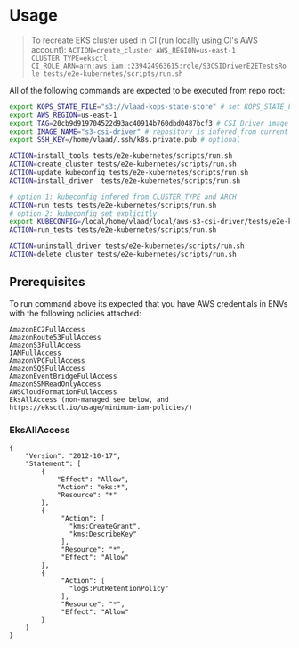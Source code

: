 
# Usage
> To recreate EKS cluster used in CI (run locally using CI's AWS account): `ACTION=create_cluster AWS_REGION=us-east-1 CLUSTER_TYPE=eksctl CI_ROLE_ARN=arn:aws:iam::239424963615:role/S3CSIDriverE2ETestsRole tests/e2e-kubernetes/scripts/run.sh`

All of the following commands are expected to be executed from repo root:

```bash
export KOPS_STATE_FILE="s3://vlaad-kops-state-store" # set KOPS_STATE_FILE to your bucket when running locally
export AWS_REGION=us-east-1
export TAG=20cb9d919704522d93ac40914b760dbd0487bcf3 # CSI Driver image tag to install
export IMAGE_NAME="s3-csi-driver" # repository is infered from current AWS account and region
export SSH_KEY=/home/vlaad/.ssh/k8s.private.pub # optional

ACTION=install_tools tests/e2e-kubernetes/scripts/run.sh
ACTION=create_cluster tests/e2e-kubernetes/scripts/run.sh
ACTION=update_kubeconfig tests/e2e-kubernetes/scripts/run.sh
ACTION=install_driver  tests/e2e-kubernetes/scripts/run.sh

# option 1: kubeconfig infered from CLUSTER_TYPE and ARCH
ACTION=run_tests tests/e2e-kubernetes/scripts/run.sh
# option 2: kubeconfig set explicitly
export KUBECONFIG=/local/home/vlaad/local/aws-s3-csi-driver/tests/e2e-kubernetes/csi-test-artifacts/s3-csi-cluster.kops.1.28.0.k8s.local.kubeconfig
ACTION=run_tests tests/e2e-kubernetes/scripts/run.sh

ACTION=uninstall_driver tests/e2e-kubernetes/scripts/run.sh
ACTION=delete_cluster tests/e2e-kubernetes/scripts/run.sh
```

## Prerequisites
To run command above its expected that you have AWS credentials in ENVs with the following policies attached:
```
AmazonEC2FullAccess
AmazonRoute53FullAccess
AmazonS3FullAccess
IAMFullAccess
AmazonVPCFullAccess
AmazonSQSFullAccess
AmazonEventBridgeFullAccess
AmazonSSMReadOnlyAccess
AWSCloudFormationFullAccess
EksAllAccess (non-managed see below, and https://eksctl.io/usage/minimum-iam-policies/)
```

### EksAllAccess
```
{
    "Version": "2012-10-17",
    "Statement": [
        {
            "Effect": "Allow",
            "Action": "eks:*",
            "Resource": "*"
        },
        {
             "Action": [
               "kms:CreateGrant",
               "kms:DescribeKey"
             ],
             "Resource": "*",
             "Effect": "Allow"
        },
        {
             "Action": [
               "logs:PutRetentionPolicy"
             ],
             "Resource": "*",
             "Effect": "Allow"
        }
    ]
}
```

